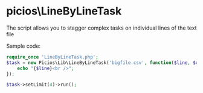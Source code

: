 # picios\LineByLineTask

The script allows you to stagger complex tasks on individual lines of the text file

Sample code:

``` php
require_once 'LineByLineTask.php';
$task = new Picios\Lib\LineByLineTask('bigfile.csv', function($line, $op) {
	echo "{$line}<br />";
});

$task->setLimit(4)->run();
```


